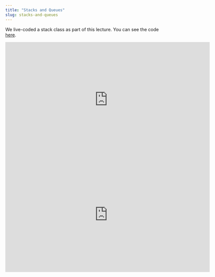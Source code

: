 ```yaml
---
title: "Stacks and Queues"
slug: stacks-and-queues
---
```


We live-coded a stack class as part of this lecture. You can see the code [here](https://gist.github.com/djh-/4c82f5d4190d6ec3686a).

<iframe width="640" height="360" src="https://www.youtube.com/embed/AXWnk4gege4" frameborder="0" allowfullscreen></iframe>

<embed src="https://s3.amazonaws.com/mgwu-misc/MS-17/Slides/StacksQueues.pdf" width="640" height="360" type='application/pdf'>